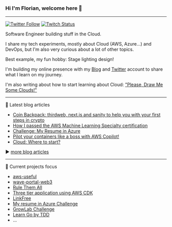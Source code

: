 ### Hi I'm Florian, welcome here 👋

---

[![Twitter Follow](https://img.shields.io/twitter/follow/FlolightC?label=Follow%20@FlolightC%20on%20Twitter&style=social)](https://twitter.com/FlolightC)
[![Twitch Status](https://img.shields.io/twitch/status/FlolightC?style=social)](https://www.twitch.tv/flolightc)
<!--Add youtube channel when necessary ![YouTube Channel Views](https://img.shields.io/youtube/channel/views/UCdyqVgAU9bXmpFKoSJh2bDQ?style=social)-->

Software Engineer building stuff in the Cloud.

I share my tech experiments, mostly about Cloud (AWS, Azure...) and DevOps, but I'm also very curious about a lot of other topics.

Best example, my fun hobby: Stage lighting design!


I'm building my online presence with my [Blog](https://blog.flolight.dev/) and [Twitter](https://twitter.com/FlolightC) account to share what I learn on my journey.

I'm also writing about how to start learning about Cloud: ["Please, Draw Me Some Clouds!"](https://pleasedrawmesomeclouds.flolight.dev/)

---

📖 Latest blog articles

<!-- BLOG-POST-LIST:START -->
- [Coin Backpack: thirdweb, next.js and sanity to help you with your first steps in crypto](https://blog.flolight.dev/coin-backpack-thirdweb-nextjs-and-sanity-to-help-you-with-your-first-steps-in-crypto)
- [How I passed the AWS Machine Learning Specialty certification](https://blog.flolight.dev/how-i-passed-the-aws-machine-learning-specialty-certification)
- [Challenge: My Resume in Azure](https://blog.flolight.dev/challenge-my-resume-in-azure)
- [Pilot your containers like a boss with AWS Copilot!](https://blog.flolight.dev/pilot-your-containers-like-a-boss-with-aws-copilot)
- [Cloud: Where to start?](https://blog.flolight.dev/cloud-where-to-start)
<!-- BLOG-POST-LIST:END -->

▶️ [more blog articles](https://blog.flolight.dev/)

---

🧪 Current projects focus

- [aws-useful](https://github.com/Flolight/aws-useful)
- [wave-portal-web3](https://github.com/Flolight/wave-portal-web3)
- [Rule Them All](https://github.com/Flolight/RuleThemAll)
- [Three tier application using AWS CDK](https://github.com/Flolight/cdk-three-tier)
- [LinkFree](https://github.com/EddieHubCommunity/LinkFree)
- [My resume in Azure Challenge](https://github.com/Flolight/CloudGuruChallenge-Your-resume-in-Azure)
- [GrowLab Challenge](https://github.com/Flolight/GrowLabChallenge)
- [Learn Go by TDD](https://github.com/Flolight/go-by-tdd)
- ...

<!--
---

### My Github stats

<a href="https://github.com/Flolight">
<img align="center" alt="Flolight's Github Stats" src="https://github-readme-stats.vercel.app/api?username=Flolight&show_icons=true&hide_border=true&count_private=true&include_all_commits=true&theme=algolia" /></a>


<a href="https://github.com/Flolight">
  <img align="center" src="https://github-readme-stats.anuraghazra1.vercel.app/api/top-langs/?username=Flolight&layout=compact&theme=algolia" />
</a>
-->
<!--
**Flolight/Flolight** is a ✨ _special_ ✨ repository because its `README.md` (this file) appears on your GitHub profile.

Here are some ideas to get you started:

- 🔭 I’m currently working on ...
- 🌱 I’m currently learning ...
- 👯 I’m looking to collaborate on ...
- 🤔 I’m looking for help with ...
- 💬 Ask me about ...
- 📫 How to reach me: ...
- 😄 Pronouns: ...
- ⚡ Fun fact: ...
-->

